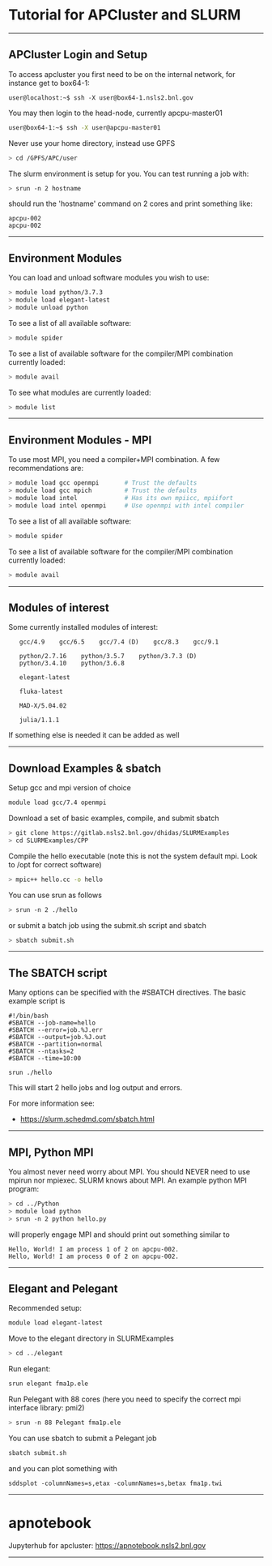 # Tutorial for APCluster and SLURM

---

## APCluster Login and Setup

To access apcluster you first need to be on the internal network, for instance get to box64-1:
```
user@localhost:~$ ssh -X user@box64-1.nsls2.bnl.gov
```
You may then login to the head-node, currently apcpu-master01
```bash
user@box64-1:~$ ssh -X user@apcpu-master01
```

Never use your home directory, instead use GPFS
```bash
> cd /GPFS/APC/user
```

The slurm environment is setup for you.  You can test running a job with:
```bash
> srun -n 2 hostname
```
should run the 'hostname' command on 2 cores and print something like:
```text
apcpu-002
apcpu-002
```


---

## Environment Modules
You can load and unload software modules you wish to use:
```bash
> module load python/3.7.3
> module load elegant-latest
> module unload python
```
To see a list of all available software:
```bash
> module spider
```
To see a list of available software for the compiler/MPI combination currently loaded:
```bash
> module avail
```
To see what modules are currently loaded:
```bash
> module list
```


---

## Environment Modules - MPI
To use most MPI, you need a compiler+MPI combination.  A few recommendations are:
```bash
> module load gcc openmpi       # Trust the defaults
> module load gcc mpich         # Trust the defaults
> module load intel             # Has its own mpiicc, mpiifort
> module load intel openmpi     # Use openmpi with intel compiler
```
To see a list of all available software:
```bash
> module spider
```
To see a list of available software for the compiler/MPI combination currently loaded:
```bash
> module avail
```



---

## Modules of interest
Some currently installed modules of interest:
```text
   gcc/4.9    gcc/6.5    gcc/7.4 (D)    gcc/8.3    gcc/9.1

   python/2.7.16    python/3.5.7    python/3.7.3 (D)
   python/3.4.10    python/3.6.8

   elegant-latest

   fluka-latest

   MAD-X/5.04.02

   julia/1.1.1
```
If something else is needed it can be added as well



---

## Download Examples & sbatch
Setup gcc and mpi version of choice
```bash
module load gcc/7.4 openmpi
```
Download a set of basic examples, compile, and submit sbatch
```bash
> git clone https://gitlab.nsls2.bnl.gov/dhidas/SLURMExamples
> cd SLURMExamples/CPP
```
Compile the hello executable (note this is not the system default mpi.  Look to /opt for correct software)
```bash
> mpic++ hello.cc -o hello
```
You can use srun as follows
```bash
> srun -n 2 ./hello
```
or submit a batch job using the submit.sh script and sbatch
```bash
> sbatch submit.sh
```

---

## The SBATCH script
Many options can be specified with the #SBATCH directives.  The basic example script is
```text
#!/bin/bash
#SBATCH --job-name=hello
#SBATCH --error=job.%J.err
#SBATCH --output=job.%J.out
#SBATCH --partition=normal
#SBATCH --ntasks=2
#SBATCH --time=10:00

srun ./hello
```
This will start 2 hello jobs and log output and errors.

For more information see:
- https://slurm.schedmd.com/sbatch.html

---

## MPI, Python MPI
You almost never need worry about MPI.  You should NEVER need to use mpirun nor mpiexec.  SLURM knows about MPI.  An example python MPI program:
```bash
> cd ../Python
> module load python
> srun -n 2 python hello.py
```
will properly engage MPI and should print out something similar to
```text
Hello, World! I am process 1 of 2 on apcpu-002.
Hello, World! I am process 0 of 2 on apcpu-002.
```

---

## Elegant and Pelegant
Recommended setup:
```bash
module load elegant-latest
```
Move to the elegant directory in SLURMExamples
```bash
> cd ../elegant
```
Run elegant:
```bash
srun elegant fma1p.ele
```
Run Pelegant with 88 cores (here you need to specify the correct mpi interface library: pmi2)
```bash
> srun -n 88 Pelegant fma1p.ele
```
You can use sbatch to submit a Pelegant job
```bash
sbatch submit.sh
```
and you can plot something with
```
sddsplot -columnNames=s,etax -columnNames=s,betax fma1p.twi
```



---

# apnotebook
Jupyterhub for apcluster:
https://apnotebook.nsls2.bnl.gov





---


